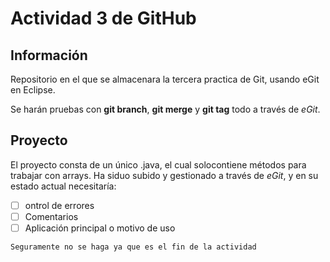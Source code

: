 # Actividad 3 de GitHub

## Información
Repositorio en el que se almacenara la tercera practica de Git, usando eGit en Eclipse.

Se harán pruebas con **git branch**, **git merge** y **git tag** todo a través de *eGit*.

## Proyecto
El proyecto consta de un único .java, el cual solocontiene métodos para trabajar con arrays.
Ha siduo subido y gestionado a través de *eGit*, y en su estado actual necesitaría:
- [ ] ontrol de errores
- [ ] Comentarios
- [ ] Aplicación principal o motivo de uso

```
Seguramente no se haga ya que es el fin de la actividad
```
